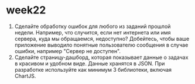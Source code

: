 # week22
1. Сделайте обработку ошибок для любого из заданий прошлой недели. Например, что случится, если нет интернета или имя сервера, куда мы обращаемся, недоступно? Добейтесь, чтобы ваше приложение выводило понятные пользователю сообщения в случае ошибки, например "Сервер не доступен".
2. Сделайте страницу-дашборд, которая показывает данные о задачах в красивом и удобном виде. Данные хранятся в JSON. При разработке используйте как минимум 3 библиотеки, включая ChartJS.

